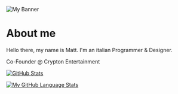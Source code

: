 ![My Banner](https://cdn.discordapp.com/attachments/965182302453919775/1011588994791907418/MattBanner2.png)

# About me
Hello there, my name is Matt. I'm an italian Programmer & Designer.

Co-Founder @ Crypton Entertainment

[![GitHub Stats](https://github-readme-stats.vercel.app/api/?username=Equivalent-Matt&count_private=true&show_icons=true&disable_animations=false&theme=dark)]()

[![My GitHub Language Stats](https://github-readme-stats.vercel.app/api/top-langs/?username=Equivalent-Matt&langs_count=10&layout=compact&theme=dark)]()
